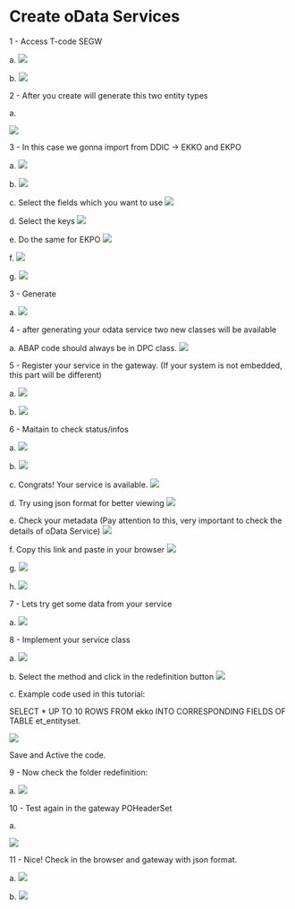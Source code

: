 # Create oData Services

1 - Access T-code SEGW

a.
![](SNAG0029.png)

b.
![](SNAG0028.png)

2 - After you create will generate this two entity types

a.

![](SNAG0027.png)

3 - In this case we gonna import from DDIC -> EKKO and EKPO 

a.
![](SNAG0026.png)

b.
![](SNAG0025.png)

c. Select the fields which you want to use
![](SNAG0024.png)

d. Select the keys
![](SNAG0023.png)

e. Do the same for EKPO
![](SNAG0022.png)

f.
![](SNAG0021.png)

g.
![](SNAG0020.png)

3 - Generate

a.
![](SNAG0019.png)

4 - after generating your odata service two new classes will be available

a. ABAP code should always be in DPC class.
![](SNAG0018.png)

5 - Register your service in the gateway. (If your system is not embedded, this part will be different)

a.
![](SNAG0017.png)

b.
![](SNAG0016.png)

6 - Maitain to check status/infos

a.
![](SNAG0015.png)

b.
![](SNAG0014.png)

c. Congrats! Your service is available.
![](SNAG0013.png)

d. Try using json format for better viewing
![](SNAG0012.png)

e. Check your metadata (Pay attention to this, very important to check the details of oData Service)
![](SNAG0011.png)

f. Copy this link and paste in your browser
![](SNAG0010.png)

g.
![](SNAG0009.png)

h.
![](SNAG0008.png)

7 - Lets try get some data from your service

a.
![](SNAG0007.png)

8 - Implement your service class

a.
![](SNAG0006.png)

b. Select the method and click in the redefinition button
![](SNAG0005.png)

c. Example code used in this tutorial:

SELECT * UP TO 10 ROWS FROM ekko INTO CORRESPONDING FIELDS OF TABLE et_entityset.

![](SNAG0004.png)

Save and Active the code.

9 - Now check the folder redefinition:

a.
![](SNAG0003.png)

10 - Test again in the gateway POHeaderSet

a.

![](SNAG0002.png)

11 - Nice! Check in the browser and gateway with json format.

a.
![](SNAG0001.png)

b.
![](SNAG0000.png)


